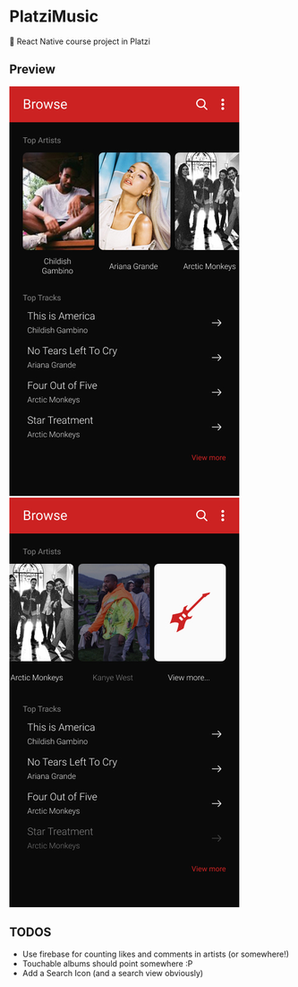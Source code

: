 # PlatziMusic

:iphone: React Native course project in Platzi

## Preview

<img src="https://github.com/juandc/PlatziMusic/blob/master/.github/.assets/browse.jpg" />
<img src="https://github.com/juandc/PlatziMusic/blob/master/.github/.assets/browse-with-actions.jpg" />

## TODOS

- Use firebase for counting likes and comments in artists (or somewhere!)
- Touchable albums should point somewhere :P
- Add a Search Icon (and a search view obviously)
